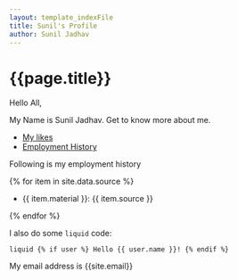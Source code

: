 ```yaml
---
layout: template_indexFile
title: Sunil's Profile
author: Sunil Jadhav
---
```


# {{page.title}}

Hello All,

My Name is Sunil Jadhav. Get to know more about me.

-  [My likes](topics/Hobbies)
-  [Employment History](topics/history)


Following is my employment history

{% for item in site.data.source %}
 - {{ item.material }}: {{ item.source }}

{% endfor %}


I also do some `liquid` code:

``liquid
{% if user %}
  Hello {{ user.name }}!
{% endif %}
``

My email address is {{site.email}}
